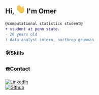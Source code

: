 ## Hi, <img src="https://raw.githubusercontent.com/ABSphreak/ABSphreak/master/gifs/Hi.gif" width="30px"> I'm Omer
```diff
@computational statistics student@
+ student at penn state.
- 20 years old
! data analyst intern, northrop grumman
```

### 🛠️Skills
<p align="center">

</p>

### ☎️Contact
<a href="https://www.linkedin.com/in/omercanca" target="_blank">
  <img src="https://img.shields.io/badge/LinkedIn-0077B5?style=for-the-badge&logo=linkedin&logoColor=white" alt="LinkedIn">
</a><br>
<a href="https://github.com/omercanca">
  <img src="https://img.shields.io/badge/GitHub-100000?style=for-the-badge&logo=github&logoColor=white" alt="Github">
</a><br>
